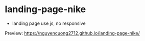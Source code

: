 # landing-page-nike

- landing page use js, no responsive

Preview: 
https://nguyencuong2712.github.io/landing-page-nike/
